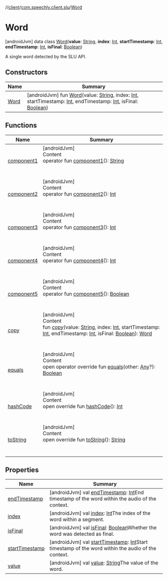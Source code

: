 //[client](../../index.md)/[com.speechly.client.slu](../index.md)/[Word](index.md)



# Word  
 [androidJvm] data class [Word](index.md)(**value**: [String](https://kotlinlang.org/api/latest/jvm/stdlib/kotlin/-string/index.html), **index**: [Int](https://kotlinlang.org/api/latest/jvm/stdlib/kotlin/-int/index.html), **startTimestamp**: [Int](https://kotlinlang.org/api/latest/jvm/stdlib/kotlin/-int/index.html), **endTimestamp**: [Int](https://kotlinlang.org/api/latest/jvm/stdlib/kotlin/-int/index.html), **isFinal**: [Boolean](https://kotlinlang.org/api/latest/jvm/stdlib/kotlin/-boolean/index.html))

A single word detected by the SLU API.

   


## Constructors  
  
|  Name|  Summary| 
|---|---|
| <a name="com.speechly.client.slu/Word/Word/#kotlin.String#kotlin.Int#kotlin.Int#kotlin.Int#kotlin.Boolean/PointingToDeclaration/"></a>[Word](-word.md)| <a name="com.speechly.client.slu/Word/Word/#kotlin.String#kotlin.Int#kotlin.Int#kotlin.Int#kotlin.Boolean/PointingToDeclaration/"></a> [androidJvm] fun [Word](-word.md)(value: [String](https://kotlinlang.org/api/latest/jvm/stdlib/kotlin/-string/index.html), index: [Int](https://kotlinlang.org/api/latest/jvm/stdlib/kotlin/-int/index.html), startTimestamp: [Int](https://kotlinlang.org/api/latest/jvm/stdlib/kotlin/-int/index.html), endTimestamp: [Int](https://kotlinlang.org/api/latest/jvm/stdlib/kotlin/-int/index.html), isFinal: [Boolean](https://kotlinlang.org/api/latest/jvm/stdlib/kotlin/-boolean/index.html))   <br>


## Functions  
  
|  Name|  Summary| 
|---|---|
| <a name="com.speechly.client.slu/Word/component1/#/PointingToDeclaration/"></a>[component1](component1.md)| <a name="com.speechly.client.slu/Word/component1/#/PointingToDeclaration/"></a>[androidJvm]  <br>Content  <br>operator fun [component1](component1.md)(): [String](https://kotlinlang.org/api/latest/jvm/stdlib/kotlin/-string/index.html)  <br><br><br>
| <a name="com.speechly.client.slu/Word/component2/#/PointingToDeclaration/"></a>[component2](component2.md)| <a name="com.speechly.client.slu/Word/component2/#/PointingToDeclaration/"></a>[androidJvm]  <br>Content  <br>operator fun [component2](component2.md)(): [Int](https://kotlinlang.org/api/latest/jvm/stdlib/kotlin/-int/index.html)  <br><br><br>
| <a name="com.speechly.client.slu/Word/component3/#/PointingToDeclaration/"></a>[component3](component3.md)| <a name="com.speechly.client.slu/Word/component3/#/PointingToDeclaration/"></a>[androidJvm]  <br>Content  <br>operator fun [component3](component3.md)(): [Int](https://kotlinlang.org/api/latest/jvm/stdlib/kotlin/-int/index.html)  <br><br><br>
| <a name="com.speechly.client.slu/Word/component4/#/PointingToDeclaration/"></a>[component4](component4.md)| <a name="com.speechly.client.slu/Word/component4/#/PointingToDeclaration/"></a>[androidJvm]  <br>Content  <br>operator fun [component4](component4.md)(): [Int](https://kotlinlang.org/api/latest/jvm/stdlib/kotlin/-int/index.html)  <br><br><br>
| <a name="com.speechly.client.slu/Word/component5/#/PointingToDeclaration/"></a>[component5](component5.md)| <a name="com.speechly.client.slu/Word/component5/#/PointingToDeclaration/"></a>[androidJvm]  <br>Content  <br>operator fun [component5](component5.md)(): [Boolean](https://kotlinlang.org/api/latest/jvm/stdlib/kotlin/-boolean/index.html)  <br><br><br>
| <a name="com.speechly.client.slu/Word/copy/#kotlin.String#kotlin.Int#kotlin.Int#kotlin.Int#kotlin.Boolean/PointingToDeclaration/"></a>[copy](copy.md)| <a name="com.speechly.client.slu/Word/copy/#kotlin.String#kotlin.Int#kotlin.Int#kotlin.Int#kotlin.Boolean/PointingToDeclaration/"></a>[androidJvm]  <br>Content  <br>fun [copy](copy.md)(value: [String](https://kotlinlang.org/api/latest/jvm/stdlib/kotlin/-string/index.html), index: [Int](https://kotlinlang.org/api/latest/jvm/stdlib/kotlin/-int/index.html), startTimestamp: [Int](https://kotlinlang.org/api/latest/jvm/stdlib/kotlin/-int/index.html), endTimestamp: [Int](https://kotlinlang.org/api/latest/jvm/stdlib/kotlin/-int/index.html), isFinal: [Boolean](https://kotlinlang.org/api/latest/jvm/stdlib/kotlin/-boolean/index.html)): [Word](index.md)  <br><br><br>
| <a name="kotlin/Any/equals/#kotlin.Any?/PointingToDeclaration/"></a>[equals](../../com.speechly.ui/-speechly-button/index.md#%5Bkotlin%2FAny%2Fequals%2F%23kotlin.Any%3F%2FPointingToDeclaration%2F%5D%2FFunctions%2F-126307046)| <a name="kotlin/Any/equals/#kotlin.Any?/PointingToDeclaration/"></a>[androidJvm]  <br>Content  <br>open operator override fun [equals](../../com.speechly.ui/-speechly-button/index.md#%5Bkotlin%2FAny%2Fequals%2F%23kotlin.Any%3F%2FPointingToDeclaration%2F%5D%2FFunctions%2F-126307046)(other: [Any](https://kotlinlang.org/api/latest/jvm/stdlib/kotlin/-any/index.html)?): [Boolean](https://kotlinlang.org/api/latest/jvm/stdlib/kotlin/-boolean/index.html)  <br><br><br>
| <a name="kotlin/Any/hashCode/#/PointingToDeclaration/"></a>[hashCode](../../com.speechly.ui/-speechly-button/index.md#%5Bkotlin%2FAny%2FhashCode%2F%23%2FPointingToDeclaration%2F%5D%2FFunctions%2F-126307046)| <a name="kotlin/Any/hashCode/#/PointingToDeclaration/"></a>[androidJvm]  <br>Content  <br>open override fun [hashCode](../../com.speechly.ui/-speechly-button/index.md#%5Bkotlin%2FAny%2FhashCode%2F%23%2FPointingToDeclaration%2F%5D%2FFunctions%2F-126307046)(): [Int](https://kotlinlang.org/api/latest/jvm/stdlib/kotlin/-int/index.html)  <br><br><br>
| <a name="kotlin/Any/toString/#/PointingToDeclaration/"></a>[toString](../../com.speechly.client.speech/-client/-companion/index.md#%5Bkotlin%2FAny%2FtoString%2F%23%2FPointingToDeclaration%2F%5D%2FFunctions%2F-126307046)| <a name="kotlin/Any/toString/#/PointingToDeclaration/"></a>[androidJvm]  <br>Content  <br>open override fun [toString](../../com.speechly.client.speech/-client/-companion/index.md#%5Bkotlin%2FAny%2FtoString%2F%23%2FPointingToDeclaration%2F%5D%2FFunctions%2F-126307046)(): [String](https://kotlinlang.org/api/latest/jvm/stdlib/kotlin/-string/index.html)  <br><br><br>


## Properties  
  
|  Name|  Summary| 
|---|---|
| <a name="com.speechly.client.slu/Word/endTimestamp/#/PointingToDeclaration/"></a>[endTimestamp](end-timestamp.md)| <a name="com.speechly.client.slu/Word/endTimestamp/#/PointingToDeclaration/"></a> [androidJvm] val [endTimestamp](end-timestamp.md): [Int](https://kotlinlang.org/api/latest/jvm/stdlib/kotlin/-int/index.html)End timestamp of the word within the audio of the context.   <br>
| <a name="com.speechly.client.slu/Word/index/#/PointingToDeclaration/"></a>[index](--index--.md)| <a name="com.speechly.client.slu/Word/index/#/PointingToDeclaration/"></a> [androidJvm] val [index](--index--.md): [Int](https://kotlinlang.org/api/latest/jvm/stdlib/kotlin/-int/index.html)The index of the word within a segment.   <br>
| <a name="com.speechly.client.slu/Word/isFinal/#/PointingToDeclaration/"></a>[isFinal](is-final.md)| <a name="com.speechly.client.slu/Word/isFinal/#/PointingToDeclaration/"></a> [androidJvm] val [isFinal](is-final.md): [Boolean](https://kotlinlang.org/api/latest/jvm/stdlib/kotlin/-boolean/index.html)Whether the word was detected as final.   <br>
| <a name="com.speechly.client.slu/Word/startTimestamp/#/PointingToDeclaration/"></a>[startTimestamp](start-timestamp.md)| <a name="com.speechly.client.slu/Word/startTimestamp/#/PointingToDeclaration/"></a> [androidJvm] val [startTimestamp](start-timestamp.md): [Int](https://kotlinlang.org/api/latest/jvm/stdlib/kotlin/-int/index.html)Start timestamp of the word within the audio of the context.   <br>
| <a name="com.speechly.client.slu/Word/value/#/PointingToDeclaration/"></a>[value](value.md)| <a name="com.speechly.client.slu/Word/value/#/PointingToDeclaration/"></a> [androidJvm] val [value](value.md): [String](https://kotlinlang.org/api/latest/jvm/stdlib/kotlin/-string/index.html)The value of the word.   <br>

